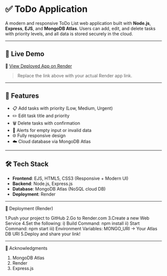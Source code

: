 # ✅ ToDo Application

A modern and responsive ToDo List web application built with **Node.js**, **Express**, **EJS**, and **MongoDB Atlas**. Users can add, edit, and delete tasks with priority levels, and all data is stored securely in the cloud.

---

## 🚀 Live Demo

🔗 [View Deployed App on Render](https://todo-app-mongodb-chfc.onrender.com/)

> Replace the link above with your actual Render app link.

---

## 📌 Features

- 📋 Add tasks with priority (Low, Medium, Urgent)
- ✏️ Edit task title and priority
- 🗑️ Delete tasks with confirmation
- 🚨 Alerts for empty input or invalid data
- 🌐 Fully responsive design
- ☁️ Cloud database via MongoDB Atlas

---

## 🛠️ Tech Stack

- **Frontend**: EJS, HTML5, CSS3 (Responsive + Modern UI)
- **Backend**: Node.js, Express.js
- **Database**: MongoDB Atlas (NoSQL cloud DB)
- **Deployment**: Render


---

🚀 Deployment (Render)

1.Push your project to GitHub
2.Go to Render.com
3.Create a new Web Service
4.Set the following:
   i) Build Command: npm install
   ii) Start Command: npm start
   iii) Environment Variables: MONGO_URI → Your Atlas DB URI
5.Deploy and share your link!

---

🙌 Acknowledgments
1) MongoDB Atlas
2) Render
3) Express.js
